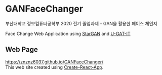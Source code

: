 # GANFaceChanger
부산대학교 정보컴퓨터공학부 2020 전기 졸업과제 - GAN을 활용한 페이스 체인지  
  
Face Change Web Application using [StarGAN](https://arxiv.org/abs/1711.09020) and [U-GAT-IT](https://openreview.net/forum?id=BJlZ5ySKPH)
## Web Page
https://znznz6037.github.io/GANFaceChanger/  
This web site created using [Create-React-App](https://github.com/facebook/create-react-app).
